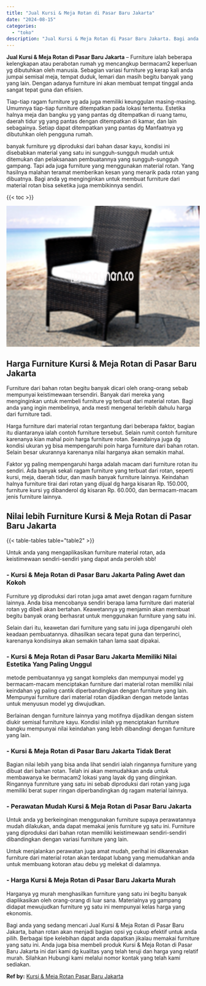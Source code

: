 ```yaml
---
title: "Jual Kursi & Meja Rotan di Pasar Baru Jakarta"
date: "2024-08-15"
categories: 
  - "toko"
description: "Jual Kursi & Meja Rotan di Pasar Baru Jakarta. Bagi anda yang sedang mencari Jual Kursi & Meja Rotan di Pasar Baru Jakarta, bahan rotan akan menjadi bagian o..."
---
```


**Jual Kursi & Meja Rotan di Pasar Baru Jakarta** – Furniture ialah beberapa kelengkapan atau perabotan rumah yg mencangkup bermacam2 keperluan yg dibutuhkan oleh manusia. Sebagian variasi furniture yg kerap kali anda jumpai semisal meja, tempat duduk, lemari dan masih begitu banyak yang yang lain. Dengan adanya furniture ini akan membuat tempat tinggal anda sangat tepat guna dan efisien.

Tiap-tiap ragam furniture yg ada juga memiliki keunggulan masing-masing. Umumnya tiap-tiap furniture ditempatkan pada lokasi tertentu. Estetika halnya meja dan bangku yg yang pantas dg ditempatkan di ruang tamu, daerah tidur yg yang pantas dengan ditempatkan di kamar, dan lain sebagainya. Setiap dapat ditempatkan yang pantas dg Manfaatnya yg dibutuhkan oleh pengguna rumah.

banyak furniture yg diproduksi dari bahan dasar kayu, kondisi ini disebabkan material yang satu ini sungguh-sungguh mudah untuk ditemukan dan pelaksanaan pembuatannya yang sungguh-sungguh gampang. Tapi ada juga furniture yang menggunakan material rotan. Yang hasilnya malahan teramat memberikan kesan yang menarik pada rotan yang dibuatnya. Bagi anda yg menginginkan untuk membuat furniture dari material rotan bisa seketika juga membikinnya sendiri.

{{< toc >}}

![Jual Kursi & Meja Rotan di Pasar Baru Jakarta](/images/kursi-meja-rotan-murah34.png)

## Harga Furniture Kursi & Meja Rotan di Pasar Baru Jakarta

Furniture dari bahan rotan begitu banyak dicari oleh orang-orang sebab mempunyai keistimewaan tersendiri. Banyak dari mereka yang menginginkan untuk membeli furniture yg terbuat dari material rotan. Bagi anda yang ingin membelinya, anda mesti mengenal terlebih dahulu harga dari furniture tadi.

Harga furniture dari material rotan tergantung dari beberapa faktor, bagian itu diantaranya ialah contoh furniture tersebut. Selain rumit contoh furniture karenanya kian mahal poin harga furniture rotan. Seandainya juga dg kondisi ukuran yg bisa mempengaruhi poin harga furniture dari bahan rotan. Selain besar ukurannya karenanya nilai harganya akan semakin mahal.

Faktor yg paling mempengaruhi harga adalah macam dari furniture rotan itu sendiri. Ada banyak sekali ragam furniture yang terbuat dari rotan, seperti kursi, meja, daerah tidur, dan masih banyak furniture lainnya. Keindahan halnya furniture tirai dari rotan yang dijual dg harga kisaran Rp. 150.000, furniture kursi yg dibanderol dg kisaran Rp. 60.000, dan bermacam-macam jenis furniture lainnya.

## Nilai lebih Furniture Kursi & Meja Rotan di Pasar Baru Jakarta

{{< table-tables table="table2" >}}

Untuk anda yang mengaplikasikan furniture material rotan, ada keistimewaan sendiri-sendiri yang dapat anda peroleh sbb!

### \- Kursi & Meja Rotan di Pasar Baru Jakarta Paling Awet dan Kokoh

Furniture yg diproduksi dari rotan juga amat awet dengan ragam furniture lainnya. Anda bisa mencobanya sendiri berapa lama furniture dari material rotan yg dibeli akan bertahan. Keawetannya yg menjamin akan membuat begitu banyak orang berhasrat untuk menggunakan furniture yang satu ini.

Selain dari itu, keawetan dari furniture yang satu ini juga dipengaruhi oleh keadaan pembuatannya. dihasilkan secara tepat guna dan terperinci, karenanya kondisinya akan semakin tahan lama saat dipakai.

### \- Kursi & Meja Rotan di Pasar Baru Jakarta Memiliki Nilai Estetika Yang Paling Unggul

metode pembuatannya yg sangat kompleks dan mempunyai model yg bermacam-macam menciptakan furniture dari material rotan memiliki nilai keindahan yg paling cantik diperbandingkan dengan furniture yang lain. Mempunyai furniture dari material rotan dijadikan dengan metode lantas untuk menyusun model yg diwujudkan.

Berlainan dengan furniture lainnya yang motifnya dijadikan dengan sistem diukir semisal furniture kayu. Kondisi inilah yg menciptakan furniture bangku mempunyai nilai keindahan yang lebih dibandingi dengan furniture yang lain.

### \- Kursi & Meja Rotan di Pasar Baru Jakarta Tidak Berat

Bagian nilai lebih yang bisa anda lihat sendiri ialah ringannya furniture yang dibuat dari bahan rotan. Telah ini akan memudahkan anda untuk membawanya ke bermacam2 lokasi yang layak dg yang diinginkan. Ringannya funrniture yang satu ini sebab diproduksi dari rotan yang juga memiliki berat super ringan diperbandingkan dg ragam material lainnya.

### \- Perawatan Mudah Kursi & Meja Rotan di Pasar Baru Jakarta

Untuk anda yg berkeinginan menggunakan furniture supaya perawatannya mudah dilakukan, anda dapat memakai jenis furniture yg satu ini. Furniture yang diproduksi dari bahan rotan memiliki keistimewaan sendiri-sendiri dibandingkan dengan variasi furniture yang lain.

Untuk menjalankan perawatan juga amat mudah, perihal ini dikarenakan furniture dari material rotan akan terdapat lubang yang memudahkan anda untuk membuang kotoran atau debu yg melekat di dalamnya.

### \- Harga Kursi & Meja Rotan di Pasar Baru Jakarta Murah

Harganya yg murah menghasilkan furniture yang satu ini begitu banyak diaplikasikan oleh orang-orang di luar sana. Materialnya yg gampang didapat mewujudkan furniture yg satu ini mempunyai kelas harga yang ekonomis.

Bagi anda yang sedang mencari Jual Kursi & Meja Rotan di Pasar Baru Jakarta, bahan rotan akan menjadi bagian opsi yg cukup efektif untuk anda pilih. Berbagai tipe kelebihan dapat anda dapatkan jikalau memakai furniture yang satu ini. Anda juga bisa membeli produk Kursi & Meja Rotan di Pasar Baru Jakarta ini dari kami dg kualitas yang telah teruji dan harga yang relatif murah. Silahkan Hubungi kami melalui nomor kontak yang telah kami sediakan.

**Ref by:** [Kursi & Meja Rotan Pasar Baru Jakarta](https://id.wikipedia.org/wiki/Kursi)
